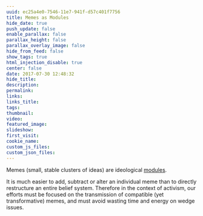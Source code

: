 ```yaml
---
uuid: ec25a4e0-7546-11e7-941f-d57c401f7756
title: Memes as Modules
hide_date: true
push_update: false
enable_parallax: false
parallax_height: false
parallax_overlay_image: false
hide_from_feed: false
show_tags: true
html_injection_disable: true
center: false
date: 2017-07-30 12:48:32
hide_title:
description:
permalink:
links:
links_title:
tags:
thumbnail:
video:
featured_image:
slideshow:
first_visit:
cookie_name:
custom_js_files:
custom_json_files:
---
```

Memes (small, stable clusters of ideas) are ideological [modules](/modules/modularity). 

It is much easier to add, subtract or alter an individual meme than to directly restructure an entire belief system. Therefore in the context of activism, our efforts must be focused on the transmission of compatible (yet transformative) memes, and must avoid wasting time and energy on wedge issues.